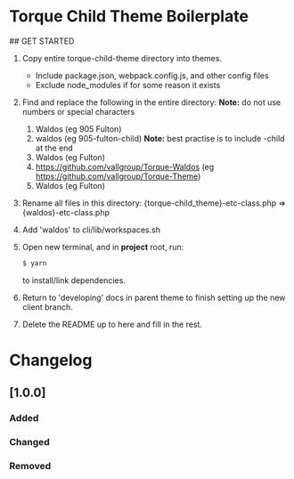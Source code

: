 # Torque Child Theme Boilerplate

## GET STARTED

1.  Copy entire torque-child-theme directory into themes.

    - Include package.json, webpack.config.js, and other config files
    - Exclude node_modules if for some reason it exists

2.  Find and replace the following in the entire directory: **Note:** do not use numbers or special characters

    1.  Waldos (eg 905 Fulton)
    2.  waldos (eg 905-fulton-child) **Note:** best practise is to include -child at the end
    3.  Waldos (eg Fulton)
    4.  https://github.com/vallgroup/Torque-Waldos (eg https://github.com/vallgroup/Torque-Theme)
    5.  Waldos (eg Fulton)

3.  Rename all files in this directory: {torque-child_theme}-etc-class.php => {waldos}-etc-class.php

4.  Add 'waldos' to cli/lib/workspaces.sh

5.  Open new terminal, and in **project** root, run:

    ```sh
    $ yarn
    ```

    to install/link dependencies.

6.  Return to 'developing' docs in parent theme to finish setting up the new client branch.

7.  Delete the README up to here and fill in the rest.

# Changelog

## [1.0.0]

### Added

### Changed

### Removed
